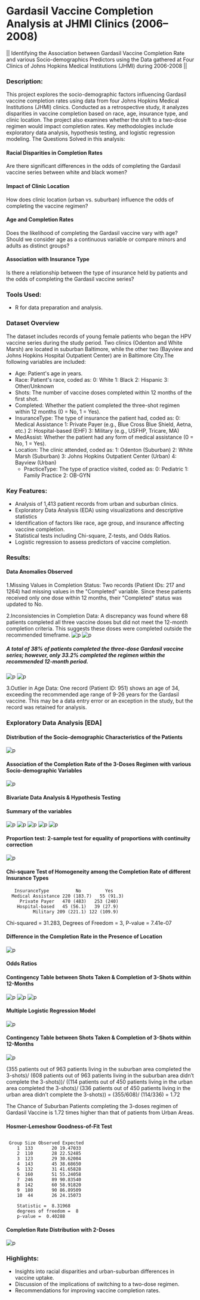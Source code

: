 # Gardasil Vaccine Completion Analysis at JHMI Clinics (2006–2008)
|| Identifying the Association between Gardasil Vaccine Completion Rate and various Socio-demographics Predictors using the Data gathered at Four Clinics of Johns Hopkins Medical Institutions (JHMI) during 2006-2008 ||
### Description:
This project explores the socio-demographic factors influencing Gardasil vaccine completion rates using data from four Johns Hopkins Medical Institutions (JHMI) clinics. Conducted as a retrospective study, it analyzes disparities in vaccine completion based on race, age, insurance type, and clinic location. The project also examines whether the shift to a two-dose regimen would impact completion rates. Key methodologies include exploratory data analysis, hypothesis testing, and logistic regression modeling.
The Questions Solved in this analysis:
#### Racial Disparities in Completion Rates
Are there significant differences in the odds of completing the Gardasil vaccine series between white and black women?

#### Impact of Clinic Location
How does clinic location (urban vs. suburban) influence the odds of completing the vaccine regimen?

#### Age and Completion Rates
Does the likelihood of completing the Gardasil vaccine vary with age? Should we consider age as a continuous variable or compare minors and adults as distinct groups?

#### Association with Insurance Type
Is there a relationship between the type of insurance held by patients and the odds of completing the Gardasil vaccine series?

### Tools Used:
* R for data preparation and analysis.

 
### Dataset Overview

The dataset includes records of young female patients who began the HPV vaccine series during the study period. Two clinics (Odenton and White Marsh) are located in suburban Baltimore, while the other two (Bayview and Johns Hopkins Hospital Outpatient Center) are in Baltimore City.The following variables are included:

* Age: Patient's age in years.
* Race: Patient's race, coded as:
        0: White
        1: Black
        2: Hispanic
        3: Other/Unknown
* Shots: The number of vaccine doses completed within 12 months of the first shot.
* Completed: Whether the patient completed the three-shot regimen within 12 months (0 = No, 1 = Yes).
* InsuranceType: The type of insurance the patient had, coded as:
        0: Medical Assistance
        1: Private Payer (e.g., Blue Cross Blue Shield, Aetna, etc.)
        2: Hospital-based (EHF)
        3: Military (e.g., USFHP, Tricare, MA)
* MedAssist: Whether the patient had any form of medical assistance (0 = No, 1 = Yes).
* Location: The clinic attended, coded as:
        1: Odenton (Suburban)
        2: White Marsh (Suburban)
        3: Johns Hopkins Outpatient Center (Urban)
        4: Bayview (Urban)
  * PracticeType: The type of practice visited, coded as:
        0: Pediatric
        1: Family Practice
        2: OB-GYN

### Key Features:
* Analysis of 1,413 patient records from urban and suburban clinics.
* Exploratory Data Analysis (EDA) using visualizations and descriptive statistics
* Identification of factors like race, age group, and insurance affecting vaccine completion.
* Statistical tests including Chi-square, Z-tests, and Odds Ratios.
* Logistic regression to assess predictors of vaccine completion.
### Results:
#### Data Anomalies Observed

 1.Missing Values in Completion Status:
    Two records (Patient IDs: 217 and 1264) had missing values in the "Completed" variable. Since these patients received only one dose within 12 months, their "Completed" status was updated to No.

 2.Inconsistencies in Completion Data:
    A discrepancy was found where 68 patients completed all three vaccine doses but did not meet the 12-month completion criteria. This suggests these doses were completed outside the recommended timeframe.
![p](https://github.com/MAHFUZATUL-BUSHRA/Gardasil-Uptake-Analysis-Socio-Demographic-Insights/blob/main/Pictures/01.png) ![p](https://github.com/MAHFUZATUL-BUSHRA/Gardasil-Uptake-Analysis-Socio-Demographic-Insights/blob/main/Pictures/02.png)

##### A total of 38% of patients completed the three-dose Gardasil vaccine series; however, only 33.2% completed the regimen within the recommended 12-month period.
![p](https://github.com/MAHFUZATUL-BUSHRA/Gardasil-Uptake-Analysis-Socio-Demographic-Insights/blob/main/Pictures/2.png)
![p](https://github.com/MAHFUZATUL-BUSHRA/Gardasil-Uptake-Analysis-Socio-Demographic-Insights/blob/main/Pictures/3.png)

 3.Outlier in Age Data:
    One record (Patient ID: 951) shows an age of 34, exceeding the recommended age range of 9-26 years for the Gardasil vaccine. This may be a data entry error or an exception in the study, but the record was retained for analysis.
    
### Exploratory Data Analysis [EDA]
#### Distribution of the Socio-demographic Characteristics of the Patients
![p](https://github.com/MAHFUZATUL-BUSHRA/Gardasil-Uptake-Analysis-Socio-Demographic-Insights/blob/main/summary.png)
#### Association of the Completion Rate of the 3-Doses Regimen with various Socio-demographic Variables
![p](https://github.com/MAHFUZATUL-BUSHRA/Gardasil-Uptake-Analysis-Socio-Demographic-Insights/blob/main/Pictures/characteristics.png)
#### Bivariate Data Analysis & Hypothesis Testing
#### Summary of the variables

![p](https://github.com/MAHFUZATUL-BUSHRA/Gardasil-Uptake-Analysis-Socio-Demographic-Insights/blob/main/Pictures/4.png)
![p](https://github.com/MAHFUZATUL-BUSHRA/Gardasil-Uptake-Analysis-Socio-Demographic-Insights/blob/main/Pictures/5.png)
![p](https://github.com/MAHFUZATUL-BUSHRA/Gardasil-Uptake-Analysis-Socio-Demographic-Insights/blob/main/Pictures/5.png)
![p](https://github.com/MAHFUZATUL-BUSHRA/Gardasil-Uptake-Analysis-Socio-Demographic-Insights/blob/main/Pictures/5.png)
![p](https://github.com/MAHFUZATUL-BUSHRA/Gardasil-Uptake-Analysis-Socio-Demographic-Insights/blob/main/Pictures/5.png)


#### Proportion test: 2-sample test for equality of proportions with continuity correction
![p](https://github.com/MAHFUZATUL-BUSHRA/Gardasil-Uptake-Analysis-Socio-Demographic-Insights/blob/main/Pictures/5.png)
#### Chi-square Test of Homogeneity among the Completion Rate of different Insurance Types
       InsuranceType          No         Yes
      Medical Assistance 220 (183.7)   55 (91.3)
         Private Payer   470 (483)   253 (240)
        Hospital-based   45 (56.1)   39 (27.9)
              Military 209 (221.1) 122 (109.9)
 Chi-squared = 31.283,
 Degrees of Freedom = 3,
  P-value = 7.41e-07

#### Difference in the Completion Rate in the Presence of Location
![p](https://github.com/MAHFUZATUL-BUSHRA/Gardasil-Uptake-Analysis-Socio-Demographic-Insights/blob/main/Pictures/5.png)
#### Odds Ratios

#### Contingency Table between Shots Taken & Completion of 3-Shots within 12-Months
![p](https://github.com/MAHFUZATUL-BUSHRA/Gardasil-Uptake-Analysis-Socio-Demographic-Insights/blob/main/Pictures/5.png)
![p](https://github.com/MAHFUZATUL-BUSHRA/Gardasil-Uptake-Analysis-Socio-Demographic-Insights/blob/main/location.png)
![p](https://github.com/MAHFUZATUL-BUSHRA/Gardasil-Uptake-Analysis-Socio-Demographic-Insights/blob/main/insurrance.png)
#### Multiple Logistic Regression Model
![p](https://github.com/MAHFUZATUL-BUSHRA/Gardasil-Uptake-Analysis-Socio-Demographic-Insights/blob/main/logistic.png)
#### Contingency Table between Shots Taken & Completion of 3-Shots within 12-Months
![p](https://github.com/MAHFUZATUL-BUSHRA/Gardasil-Uptake-Analysis-Socio-Demographic-Insights/blob/main/odds.png)

(355 patients out of 963 patients living in the suburban area completed the 3-shots)/ 
(608 patients out of 963 patients living in the suburban area didn’t complete the 3-shots))/ 
((114 patients out of 450 patients living in the urban area completed the 3-shots)/ 
(336 patients out of 450 patients living in the urban area didn’t complete the 3-shots))
= (355/608)/ (114/336)
= 1.72

The Chance of Suburban Patients completing the 3-doses regimen of Gardasil Vaccine is 1.72 times higher than that of patients from Urban Areas.
#### Hosmer-Lemeshow Goodness-of-Fit Test
## 
     Group Size Observed Expected
        1  133       20 19.47033
        2  110       28 22.52485
        3  123       29 30.62004
        4  143       45 38.68650
        5  132       31 41.65828
        6  160       51 55.24058
        7  246       89 90.83540
        8  142       60 58.91820
        9  180       90 86.89509
        10  44       26 24.15073
        
        Statistic =  8.31968 
        degrees of freedom =  8 
        p-value =  0.40288
#### Completion Rate Distribution with 2-Doses
![p](https://github.com/MAHFUZATUL-BUSHRA/Gardasil-Uptake-Analysis-Socio-Demographic-Insights/blob/main/2%20doses.png)
### Highlights:
* Insights into racial disparities and urban-suburban differences in vaccine uptake.
* Discussion of the implications of switching to a two-dose regimen.
* Recommendations for improving vaccine completion rates.

